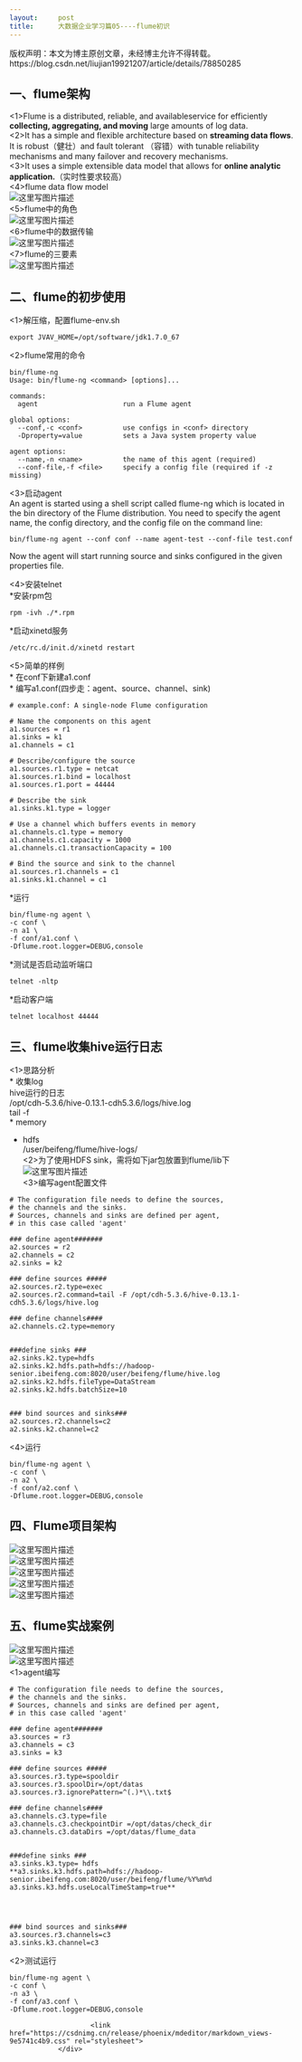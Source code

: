 ```yaml
---
layout:     post
title:      大数据企业学习篇05----flume初识
---
```

<div id="article_content" class="article_content clearfix csdn-tracking-statistics" data-pid="blog" data-mod="popu_307" data-dsm="post">
								<div class="article-copyright">
					版权声明：本文为博主原创文章，未经博主允许不得转载。					https://blog.csdn.net/liujian19921207/article/details/78850285				</div>
								            <div id="content_views" class="markdown_views prism-atom-one-dark">
							<!-- flowchart 箭头图标 勿删 -->
							<svg xmlns="http://www.w3.org/2000/svg" style="display: none;"><path stroke-linecap="round" d="M5,0 0,2.5 5,5z" id="raphael-marker-block" style="-webkit-tap-highlight-color: rgba(0, 0, 0, 0);"></path></svg>
							<h2 id="一flume架构">一、flume架构</h2>

<p>&lt;1&gt;Flume is a distributed, reliable, and availableservice for efficiently <strong>collecting, aggregating, and moving</strong> large amounts of log data. <br>
&lt;2&gt;It has a simple and flexible architecture based on <strong>streaming data flows</strong>. It is robust（健壮）and fault tolerant （容错）with tunable reliability mechanisms and many failover and recovery mechanisms. <br>
&lt;3&gt;It uses a simple extensible data model that allows for <strong>online analytic application.</strong>（实时性要求较高） <br>
&lt;4&gt;flume data flow model <br>
<img src="https://img-blog.csdn.net/20171220103709135?watermark/2/text/aHR0cDovL2Jsb2cuY3Nkbi5uZXQvbGl1amlhbjE5OTIxMjA3/font/5a6L5L2T/fontsize/400/fill/I0JBQkFCMA==/dissolve/70/gravity/SouthEast" alt="这里写图片描述" title=""> <br>
&lt;5&gt;flume中的角色 <br>
<img src="https://img-blog.csdn.net/20171220103859716?watermark/2/text/aHR0cDovL2Jsb2cuY3Nkbi5uZXQvbGl1amlhbjE5OTIxMjA3/font/5a6L5L2T/fontsize/400/fill/I0JBQkFCMA==/dissolve/70/gravity/SouthEast" alt="这里写图片描述" title=""> <br>
&lt;6&gt;flume中的数据传输 <br>
<img src="https://img-blog.csdn.net/20171220103951374?watermark/2/text/aHR0cDovL2Jsb2cuY3Nkbi5uZXQvbGl1amlhbjE5OTIxMjA3/font/5a6L5L2T/fontsize/400/fill/I0JBQkFCMA==/dissolve/70/gravity/SouthEast" alt="这里写图片描述" title=""> <br>
&lt;7&gt;flume的三要素 <br>
<img src="https://img-blog.csdn.net/20171220104114405?watermark/2/text/aHR0cDovL2Jsb2cuY3Nkbi5uZXQvbGl1amlhbjE5OTIxMjA3/font/5a6L5L2T/fontsize/400/fill/I0JBQkFCMA==/dissolve/70/gravity/SouthEast" alt="这里写图片描述" title=""></p>



<h2 id="二flume的初步使用">二、flume的初步使用</h2>

<p>&lt;1&gt;解压缩，配置flume-env.sh</p>



<pre class="prettyprint"><code class=" hljs bash"><span class="hljs-keyword">export</span> JVAV_HOME=/opt/software/jdk1.<span class="hljs-number">7.0</span>_67</code></pre>

<p>&lt;2&gt;flume常用的命令</p>



<pre class="prettyprint"><code class=" hljs r">bin/flume-ng 
Usage: bin/flume-ng &lt;command&gt; [options]<span class="hljs-keyword">...</span>

commands:
  agent                     run a Flume agent

global options:
  --conf,-c &lt;conf&gt;          use configs <span class="hljs-keyword">in</span> &lt;conf&gt; directory
  -Dproperty=value          sets a Java system property value

agent options:
  --name,-n &lt;name&gt;          the name of this agent (required)
  --conf-file,-f &lt;file&gt;     specify a config file (required <span class="hljs-keyword">if</span> -z missing)</code></pre>

<p>&lt;3&gt;启动agent <br>
An agent is started using a shell script called flume-ng which is located in the bin directory of the Flume distribution. You need to specify the agent name, the config directory, and the config file on the command line:</p>



<pre class="prettyprint"><code class=" hljs brainfuck"><span class="hljs-comment">bin/flume</span><span class="hljs-literal">-</span><span class="hljs-comment">ng</span> <span class="hljs-comment">agent</span> <span class="hljs-literal">-</span><span class="hljs-literal">-</span><span class="hljs-comment">conf</span> <span class="hljs-comment">conf</span> <span class="hljs-literal">-</span><span class="hljs-literal">-</span><span class="hljs-comment">name</span> <span class="hljs-comment">agent</span><span class="hljs-literal">-</span><span class="hljs-comment">test</span> <span class="hljs-literal">-</span><span class="hljs-literal">-</span><span class="hljs-comment">conf</span><span class="hljs-literal">-</span><span class="hljs-comment">file</span> <span class="hljs-comment">test</span><span class="hljs-string">.</span><span class="hljs-comment">conf</span></code></pre>

<p>Now the agent will start running source and sinks configured in the given properties file.</p>

<p>&lt;4&gt;安装telnet <br>
     *安装rpm包</p>



<pre class="prettyprint"><code class=" hljs nginx"><span class="hljs-title">rpm</span> -ivh ./<span class="hljs-regexp">*.rpm</span></code></pre>

<p>*启动xinetd服务</p>



<pre class="prettyprint"><code class=" hljs avrasm">/etc/rc<span class="hljs-preprocessor">.d</span>/init<span class="hljs-preprocessor">.d</span>/xinetd restart</code></pre>

<p>&lt;5&gt;简单的样例 <br>
* 在conf下新建a1.conf <br>
* 编写a1.conf(四步走：agent、source、channel、sink)</p>



<pre class="prettyprint"><code class=" hljs avrasm"><span class="hljs-preprocessor"># example.conf: A single-node Flume configuration</span>

<span class="hljs-preprocessor"># Name the components on this agent</span>
a1<span class="hljs-preprocessor">.sources</span> = <span class="hljs-built_in">r1</span>
a1<span class="hljs-preprocessor">.sinks</span> = k1
a1<span class="hljs-preprocessor">.channels</span> = c1

<span class="hljs-preprocessor"># Describe/configure the source</span>
a1<span class="hljs-preprocessor">.sources</span><span class="hljs-preprocessor">.r</span>1<span class="hljs-preprocessor">.type</span> = netcat
a1<span class="hljs-preprocessor">.sources</span><span class="hljs-preprocessor">.r</span>1<span class="hljs-preprocessor">.bind</span> = localhost
a1<span class="hljs-preprocessor">.sources</span><span class="hljs-preprocessor">.r</span>1<span class="hljs-preprocessor">.port</span> = <span class="hljs-number">44444</span>

<span class="hljs-preprocessor"># Describe the sink</span>
a1<span class="hljs-preprocessor">.sinks</span><span class="hljs-preprocessor">.k</span>1<span class="hljs-preprocessor">.type</span> = logger

<span class="hljs-preprocessor"># Use a channel which buffers events in memory</span>
a1<span class="hljs-preprocessor">.channels</span><span class="hljs-preprocessor">.c</span>1<span class="hljs-preprocessor">.type</span> = memory
a1<span class="hljs-preprocessor">.channels</span><span class="hljs-preprocessor">.c</span>1<span class="hljs-preprocessor">.capacity</span> = <span class="hljs-number">1000</span>
a1<span class="hljs-preprocessor">.channels</span><span class="hljs-preprocessor">.c</span>1<span class="hljs-preprocessor">.transactionCapacity</span> = <span class="hljs-number">100</span>

<span class="hljs-preprocessor"># Bind the source and sink to the channel</span>
a1<span class="hljs-preprocessor">.sources</span><span class="hljs-preprocessor">.r</span>1<span class="hljs-preprocessor">.channels</span> = c1
a1<span class="hljs-preprocessor">.sinks</span><span class="hljs-preprocessor">.k</span>1<span class="hljs-preprocessor">.channel</span> = c1</code></pre>

<p>*运行</p>



<pre class="prettyprint"><code class=" hljs haml">bin/flume-ng agent \
-<span class="ruby">c conf \
</span>-<span class="ruby">n a1 \
</span>-<span class="ruby">f conf/a1.conf \
</span>-<span class="ruby"><span class="hljs-constant">Dflume</span>.root.logger=<span class="hljs-constant">DEBUG</span>,console</span></code></pre>

<p>*测试是否启动监听端口</p>



<pre class="prettyprint"><code class=" hljs lasso">telnet <span class="hljs-attribute">-nltp</span></code></pre>

<p>*启动客户端</p>



<pre class="prettyprint"><code class=" hljs ">telnet localhost 44444</code></pre>



<h2 id="三flume收集hive运行日志">三、flume收集hive运行日志</h2>

<p>&lt;1&gt;思路分析 <br>
* 收集log <br>
    hive运行的日志 <br>
    /opt/cdh-5.3.6/hive-0.13.1-cdh5.3.6/logs/hive.log <br>
    tail -f  <br>
* memory</p>

<ul>
<li>hdfs <br>
/user/beifeng/flume/hive-logs/ <br>
&lt;2&gt;为了使用HDFS sink，需将如下jar包放置到flume/lib下 <br>
<img src="https://img-blog.csdn.net/20171220134841128?watermark/2/text/aHR0cDovL2Jsb2cuY3Nkbi5uZXQvbGl1amlhbjE5OTIxMjA3/font/5a6L5L2T/fontsize/400/fill/I0JBQkFCMA==/dissolve/70/gravity/SouthEast" alt="这里写图片描述" title=""> <br>
&lt;3&gt;编写agent配置文件</li>
</ul>



<pre class="prettyprint"><code class=" hljs avrasm"><span class="hljs-preprocessor"># The configuration file needs to define the sources, </span>
<span class="hljs-preprocessor"># the channels and the sinks.</span>
<span class="hljs-preprocessor"># Sources, channels and sinks are defined per agent, </span>
<span class="hljs-preprocessor"># in this case called 'agent'</span>

<span class="hljs-preprocessor">### define agent#######</span>
a2<span class="hljs-preprocessor">.sources</span> = <span class="hljs-built_in">r2</span>
a2<span class="hljs-preprocessor">.channels</span> = c2
a2<span class="hljs-preprocessor">.sinks</span> = k2

<span class="hljs-preprocessor">### define sources #####</span>
a2<span class="hljs-preprocessor">.sources</span><span class="hljs-preprocessor">.r</span>2<span class="hljs-preprocessor">.type</span>=exec
a2<span class="hljs-preprocessor">.sources</span><span class="hljs-preprocessor">.r</span>2<span class="hljs-preprocessor">.command</span>=tail -F /opt/cdh-<span class="hljs-number">5.3</span><span class="hljs-number">.6</span>/hive-<span class="hljs-number">0.13</span><span class="hljs-number">.1</span>-cdh5<span class="hljs-number">.3</span><span class="hljs-number">.6</span>/logs/hive<span class="hljs-preprocessor">.log</span>

<span class="hljs-preprocessor">### define channels####</span>
a2<span class="hljs-preprocessor">.channels</span><span class="hljs-preprocessor">.c</span>2<span class="hljs-preprocessor">.type</span>=memory


<span class="hljs-preprocessor">###define sinks ###</span>
a2<span class="hljs-preprocessor">.sinks</span><span class="hljs-preprocessor">.k</span>2<span class="hljs-preprocessor">.type</span>=hdfs
a2<span class="hljs-preprocessor">.sinks</span><span class="hljs-preprocessor">.k</span>2<span class="hljs-preprocessor">.hdfs</span><span class="hljs-preprocessor">.path</span>=hdfs://hadoop-senior<span class="hljs-preprocessor">.ibeifeng</span><span class="hljs-preprocessor">.com</span>:<span class="hljs-number">8020</span>/user/beifeng/flume/hive<span class="hljs-preprocessor">.log</span>
a2<span class="hljs-preprocessor">.sinks</span><span class="hljs-preprocessor">.k</span>2<span class="hljs-preprocessor">.hdfs</span><span class="hljs-preprocessor">.fileType</span>=DataStream
a2<span class="hljs-preprocessor">.sinks</span><span class="hljs-preprocessor">.k</span>2<span class="hljs-preprocessor">.hdfs</span><span class="hljs-preprocessor">.batchSize</span>=<span class="hljs-number">10</span>


<span class="hljs-preprocessor">### bind sources and sinks###</span>
a2<span class="hljs-preprocessor">.sources</span><span class="hljs-preprocessor">.r</span>2<span class="hljs-preprocessor">.channels</span>=c2
a2<span class="hljs-preprocessor">.sinks</span><span class="hljs-preprocessor">.k</span>2<span class="hljs-preprocessor">.channel</span>=c2</code></pre>

<p>&lt;4&gt;运行</p>



<pre class="prettyprint"><code class=" hljs haml">bin/flume-ng agent \
-<span class="ruby">c conf \
</span>-<span class="ruby">n a2 \
</span>-<span class="ruby">f conf/a2.conf \
</span>-<span class="ruby"><span class="hljs-constant">Dflume</span>.root.logger=<span class="hljs-constant">DEBUG</span>,console</span></code></pre>



<h2 id="四flume项目架构">四、Flume项目架构</h2>

<p><img src="https://img-blog.csdn.net/20171220154651359?watermark/2/text/aHR0cDovL2Jsb2cuY3Nkbi5uZXQvbGl1amlhbjE5OTIxMjA3/font/5a6L5L2T/fontsize/400/fill/I0JBQkFCMA==/dissolve/70/gravity/SouthEast" alt="这里写图片描述" title=""> <br>
<img src="https://img-blog.csdn.net/20171220154702790?watermark/2/text/aHR0cDovL2Jsb2cuY3Nkbi5uZXQvbGl1amlhbjE5OTIxMjA3/font/5a6L5L2T/fontsize/400/fill/I0JBQkFCMA==/dissolve/70/gravity/SouthEast" alt="这里写图片描述" title=""> <br>
<img src="https://img-blog.csdn.net/20171220154718917?watermark/2/text/aHR0cDovL2Jsb2cuY3Nkbi5uZXQvbGl1amlhbjE5OTIxMjA3/font/5a6L5L2T/fontsize/400/fill/I0JBQkFCMA==/dissolve/70/gravity/SouthEast" alt="这里写图片描述" title=""> <br>
<img src="https://img-blog.csdn.net/20171220154751762?watermark/2/text/aHR0cDovL2Jsb2cuY3Nkbi5uZXQvbGl1amlhbjE5OTIxMjA3/font/5a6L5L2T/fontsize/400/fill/I0JBQkFCMA==/dissolve/70/gravity/SouthEast" alt="这里写图片描述" title=""> <br>
<img src="https://img-blog.csdn.net/20171220154806080?watermark/2/text/aHR0cDovL2Jsb2cuY3Nkbi5uZXQvbGl1amlhbjE5OTIxMjA3/font/5a6L5L2T/fontsize/400/fill/I0JBQkFCMA==/dissolve/70/gravity/SouthEast" alt="这里写图片描述" title=""></p>



<h2 id="五flume实战案例">五、flume实战案例</h2>

<p><img src="https://img-blog.csdn.net/20171220155147972?watermark/2/text/aHR0cDovL2Jsb2cuY3Nkbi5uZXQvbGl1amlhbjE5OTIxMjA3/font/5a6L5L2T/fontsize/400/fill/I0JBQkFCMA==/dissolve/70/gravity/SouthEast" alt="这里写图片描述" title=""> <br>
<img src="https://img-blog.csdn.net/20171220155128257?watermark/2/text/aHR0cDovL2Jsb2cuY3Nkbi5uZXQvbGl1amlhbjE5OTIxMjA3/font/5a6L5L2T/fontsize/400/fill/I0JBQkFCMA==/dissolve/70/gravity/SouthEast" alt="这里写图片描述" title=""> <br>
&lt;1&gt;agent编写</p>



<pre class="prettyprint"><code class=" hljs avrasm"><span class="hljs-preprocessor"># The configuration file needs to define the sources, </span>
<span class="hljs-preprocessor"># the channels and the sinks.</span>
<span class="hljs-preprocessor"># Sources, channels and sinks are defined per agent, </span>
<span class="hljs-preprocessor"># in this case called 'agent'</span>

<span class="hljs-preprocessor">### define agent#######</span>
a3<span class="hljs-preprocessor">.sources</span> = <span class="hljs-built_in">r3</span>
a3<span class="hljs-preprocessor">.channels</span> = c3
a3<span class="hljs-preprocessor">.sinks</span> = k3

<span class="hljs-preprocessor">### define sources #####</span>
a3<span class="hljs-preprocessor">.sources</span><span class="hljs-preprocessor">.r</span>3<span class="hljs-preprocessor">.type</span>=spooldir
a3<span class="hljs-preprocessor">.sources</span><span class="hljs-preprocessor">.r</span>3<span class="hljs-preprocessor">.spoolDir</span>=/opt/datas
a3<span class="hljs-preprocessor">.sources</span><span class="hljs-preprocessor">.r</span>3<span class="hljs-preprocessor">.ignorePattern</span>=^(.)*\\<span class="hljs-preprocessor">.txt</span>$

<span class="hljs-preprocessor">### define channels####</span>
a3<span class="hljs-preprocessor">.channels</span><span class="hljs-preprocessor">.c</span>3<span class="hljs-preprocessor">.type</span>=file
a3<span class="hljs-preprocessor">.channels</span><span class="hljs-preprocessor">.c</span>3<span class="hljs-preprocessor">.checkpointDir</span> =/opt/datas/check_dir
a3<span class="hljs-preprocessor">.channels</span><span class="hljs-preprocessor">.c</span>3<span class="hljs-preprocessor">.dataDirs</span> =/opt/datas/flume_data


<span class="hljs-preprocessor">###define sinks ###</span>
a3<span class="hljs-preprocessor">.sinks</span><span class="hljs-preprocessor">.k</span>3<span class="hljs-preprocessor">.type</span>= hdfs
**a3<span class="hljs-preprocessor">.sinks</span><span class="hljs-preprocessor">.k</span>3<span class="hljs-preprocessor">.hdfs</span><span class="hljs-preprocessor">.path</span>=hdfs://hadoop-senior<span class="hljs-preprocessor">.ibeifeng</span><span class="hljs-preprocessor">.com</span>:<span class="hljs-number">8020</span>/user/beifeng/flume/%<span class="hljs-built_in">Y</span>%m%d
a3<span class="hljs-preprocessor">.sinks</span><span class="hljs-preprocessor">.k</span>3<span class="hljs-preprocessor">.hdfs</span><span class="hljs-preprocessor">.useLocalTimeStamp</span>=true**




<span class="hljs-preprocessor">### bind sources and sinks###</span>
a3<span class="hljs-preprocessor">.sources</span><span class="hljs-preprocessor">.r</span>3<span class="hljs-preprocessor">.channels</span>=c3
a3<span class="hljs-preprocessor">.sinks</span><span class="hljs-preprocessor">.k</span>3<span class="hljs-preprocessor">.channel</span>=c3</code></pre>

<p>&lt;2&gt;测试运行</p>



<pre class="prettyprint"><code class=" hljs haml">bin/flume-ng agent \
-<span class="ruby">c conf \
</span>-<span class="ruby">n a3 \
</span>-<span class="ruby">f conf/a3.conf \
</span>-<span class="ruby"><span class="hljs-constant">Dflume</span>.root.logger=<span class="hljs-constant">DEBUG</span>,console</span></code></pre>            </div>
						<link href="https://csdnimg.cn/release/phoenix/mdeditor/markdown_views-9e5741c4b9.css" rel="stylesheet">
                </div>